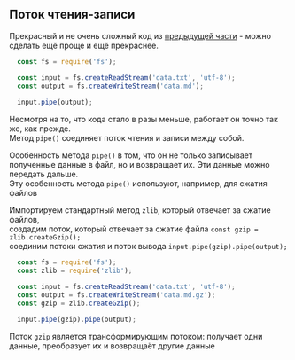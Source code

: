 ## Поток чтения-записи
Прекрасный и не очень сложный код из [предыдущей части](node/flow-write.md) - можно сделать ещё проще и ещё прекраснее.  
```js
  const fs = require('fs');

  const input = fs.createReadStream('data.txt', 'utf-8');
  const output = fs.createWriteStream('data.md');
  
  input.pipe(output);
```
Несмотря на то, что кода стало в разы меньше, работает он точно так же, как прежде.  
Метод `pipe()` соединяет поток чтения и записи между собой.

Особенность метода `pipe()` в том, что он не только записывает полученные данные в файл, но и возвращает их. Эти данные можно передать дальше.  
Эту особенность метода `pipe()` используют, например, для сжатия файлов

Импортируем стандартный метод `zlib`, который отвечает за сжатие файлов,  
создадим поток, который отвечает за сжатие файла `const gzip = zlib.createGzip();`  
соединим потоки сжатия и поток вывода `input.pipe(gzip).pipe(output);`  
```js
  const fs = require('fs');
  const zlib = require('zlib');

  const input = fs.createReadStream('data.txt', 'utf-8');
  const output = fs.createWriteStream('data.md.gz');
  const gzip = zlib.createGzip();
  
  input.pipe(gzip).pipe(output);
```

Поток `gzip` является трансформирующим потоком: получает одни данные, преобразует их и возвращаёт другие данные